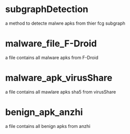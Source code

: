 # subgraphDetection
a method to detecte malwre apks from thier fcg subgraph 

# malware_file_F-Droid
a file contains all malware apks from F-Droid

# malware_apk_virusShare
a file contains all mawlare apks sha5 from virusShare

# benign_apk_anzhi
a file contains all benign apks from anzhi
